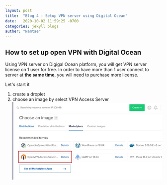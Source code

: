 ```yaml
---
layout: post
title:  "Blog 4 - Setup VPN server using Digital Ocean"
date:   2020-10-02 11:59:25 -0700
categories: jekyll blogs
auther: "Namtae"
---
```

<h2>How to set up open VPN with Digital Ocean</h2>
<p>Using VPN server on Digigal Ocean platform, you will get VPN server license on 1 user for free. In order to have more than 1 user connect to server at <b>the same time</b>, you will need to purchase more license. </p> 

Let's start it
<ol>
    <li>create a droplet</li>
    <li>choose an image by select VPN Access Server</li>
    <img src="https://github.com/namtaetech/namtaetech.github.io/blob/master/docs/_posts/assets/b4-1.jpg" alt="oops">
</ol>

